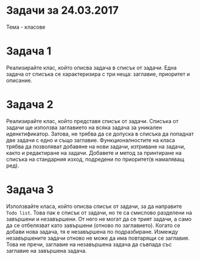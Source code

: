 # Задачи за 24.03.2017

Тема - класове

# Задача 1

Реализирайте клас, който описва задача в списък от задачи. Една задача от списъка се характеризира с три неща: заглавие, приоритет и описание.

# Задача 2

Реализирайте клас, който представя списък от задачи. Списъка от задачи ще използва заглавието на всяка задача за уникален иденктификатор. Затова, не трябва да се допуска в списъка да попаднат две задачи с едно и също заглавие. Функционалностите на класа трябва да позволяват добавяне на нови задачи, изтриване на задачи, както и редактиране на задачи. Добавете и метод за принтиране на списъка на стандарния изход, подредени по приоритет(в намаляващ ред).

# Задача 3

Използвайте класа, който описва списък от задачи, за да направите `Todo list`. Това пак е списък от задачи, но те са смислово разделени на завършени и незавършени. От него не могат да се трият задачи, а само да се отбелязват като завършени (отново по заглавието). Когато се добави нова задача, тя е незавършена по подразбиране. Измежду незавършените задачи отново не може да има повтарящи се заглавия. Това не пречи, заглавие на незавършена задача да съвпада със заглавие на завършена задача.
